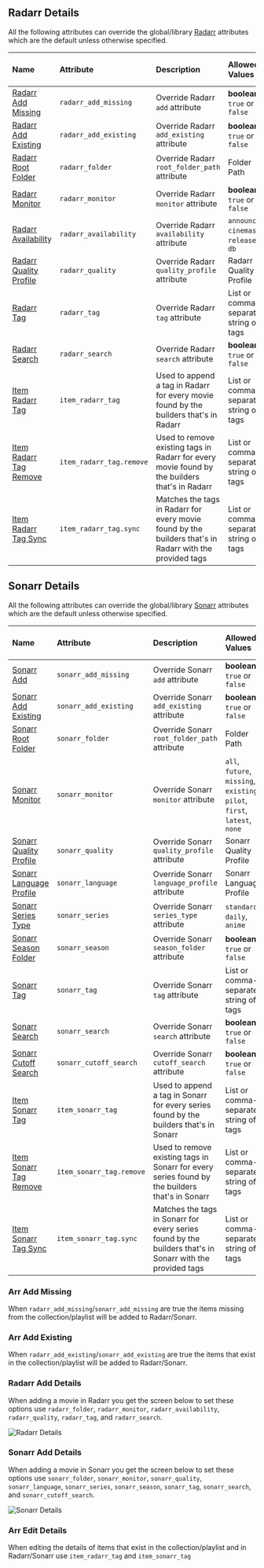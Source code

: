 ## Radarr Details
All the following attributes can override the global/library [Radarr](https://github.com/meisnate12/Plex-Meta-Manager/wiki/Radarr-Attributes) attributes which are the default unless otherwise specified.

| Name                                          | Attribute                | Description                                                                                              | Allowed Values                           | Works with Playlists |
|:----------------------------------------------|:-------------------------|:---------------------------------------------------------------------------------------------------------|:-----------------------------------------|:--------------------:|
| [Radarr Add Missing](#arr-add-missing)        | `radarr_add_missing`     | Override Radarr `add` attribute                                                                          | **boolean:** `true` or `false`           |  :heavy_check_mark:  |
| [Radarr Add Existing](#arr-add-existing)      | `radarr_add_existing`    | Override Radarr `add_existing` attribute                                                                 | **boolean:** `true` or `false`           |  :heavy_check_mark:  |
| [Radarr Root Folder](#radarr-add-details)     | `radarr_folder`          | Override Radarr `root_folder_path` attribute                                                             | Folder Path                              |  :heavy_check_mark:  |
| [Radarr Monitor](#radarr-add-details)         | `radarr_monitor`         | Override Radarr `monitor` attribute                                                                      | **boolean:** `true` or `false`           |  :heavy_check_mark:  |
| [Radarr Availabilit](#radarr-add-details)y    | `radarr_availability`    | Override Radarr `availability` attribute                                                                 | `announced`, `cinemas`, `released`, `db` |  :heavy_check_mark:  |
| [Radarr Quality Profile](#radarr-add-details) | `radarr_quality`         | Override Radarr `quality_profile` attribute                                                              | Radarr Quality Profile                   |  :heavy_check_mark:  |
| [Radarr Tag](#radarr-add-details)             | `radarr_tag`             | Override Radarr `tag` attribute                                                                          | List or comma-separated string of tags   |  :heavy_check_mark:  |
| [Radarr Search](#radarr-add-details)          | `radarr_search`          | Override Radarr `search` attribute                                                                       | **boolean:** `true` or `false`           |  :heavy_check_mark:  |
| [Item Radarr Tag](#arr-edit-details)          | `item_radarr_tag`        | Used to append a tag in Radarr for every movie found by the builders that's in Radarr                    | List or comma-separated string of tags   |  :heavy_check_mark:  |
| [Item Radarr Tag Remove](#arr-edit-details)   | `item_radarr_tag.remove` | Used to remove existing tags in Radarr for every movie found by the builders that's in Radarr            | List or comma-separated string of tags   |  :heavy_check_mark:  |
| [Item Radarr Tag Sync](#arr-edit-details)     | `item_radarr_tag.sync`   | Matches the tags in Radarr for every movie found by the builders that's in Radarr with the provided tags | List or comma-separated string of tags   |  :heavy_check_mark:  |

## Sonarr Details
All the following attributes can override the global/library [Sonarr](https://github.com/meisnate12/Plex-Meta-Manager/wiki/Sonarr-Attributes) attributes which are the default unless otherwise specified.

| Name                                           | Attribute                | Description                                                                                               | Allowed Values                                                             | Works with Playlists |
|:-----------------------------------------------|:-------------------------|:----------------------------------------------------------------------------------------------------------|:---------------------------------------------------------------------------|:--------------------:|
| [Sonarr Add](#arr-add-missing)                 | `sonarr_add_missing`     | Override Sonarr `add` attribute                                                                           | **boolean:** `true` or `false`                                             |  :heavy_check_mark:  |
| [Sonarr Add Existing](#arr-add-existing)       | `sonarr_add_existing`    | Override Sonarr `add_existing` attribute                                                                  | **boolean:** `true` or `false`                                             |  :heavy_check_mark:  |
| [Sonarr Root Folder](#radarr-add-details)      | `sonarr_folder`          | Override Sonarr `root_folder_path` attribute                                                              | Folder Path                                                                |  :heavy_check_mark:  |
| [Sonarr Monitor](#radarr-add-details)          | `sonarr_monitor`         | Override Sonarr `monitor` attribute                                                                       | `all`, `future`, `missing`, `existing`, `pilot`, `first`, `latest`, `none` |  :heavy_check_mark:  |
| [Sonarr Quality Profile](#radarr-add-details)  | `sonarr_quality`         | Override Sonarr `quality_profile` attribute                                                               | Sonarr Quality Profile                                                     |  :heavy_check_mark:  |
| [Sonarr Language Profile](#radarr-add-details) | `sonarr_language`        | Override Sonarr `language_profile` attribute                                                              | Sonarr Language Profile                                                    |  :heavy_check_mark:  |
| [Sonarr Series Type](#radarr-add-details)      | `sonarr_series`          | Override Sonarr `series_type` attribute                                                                   | `standard`, `daily`, `anime`                                               |  :heavy_check_mark:  |
| [Sonarr Season Folder](#radarr-add-details)    | `sonarr_season`          | Override Sonarr `season_folder` attribute                                                                 | **boolean:** `true` or `false`                                             |  :heavy_check_mark:  |
| [Sonarr Tag](#radarr-add-details)              | `sonarr_tag`             | Override Sonarr `tag` attribute                                                                           | List or comma-separated string of tags                                     |  :heavy_check_mark:  |
| [Sonarr Search](#radarr-add-details)           | `sonarr_search`          | Override Sonarr `search` attribute                                                                        | **boolean:** `true` or `false`                                             |  :heavy_check_mark:  |
| [Sonarr Cutoff Search](#radarr-add-details)    | `sonarr_cutoff_search`   | Override Sonarr `cutoff_search` attribute                                                                 | **boolean:** `true` or `false`                                             |  :heavy_check_mark:  |
| [Item Sonarr Tag](#arr-edit-details)           | `item_sonarr_tag`        | Used to append a tag in Sonarr for every series found by the builders that's in Sonarr                    | List or comma-separated string of tags                                     |  :heavy_check_mark:  |
| [Item Sonarr Tag Remove](#arr-edit-details)    | `item_sonarr_tag.remove` | Used to remove existing tags in Sonarr for every series found by the builders that's in Sonarr            | List or comma-separated string of tags                                     |  :heavy_check_mark:  |
| [Item Sonarr Tag Sync](#arr-edit-details)      | `item_sonarr_tag.sync`   | Matches the tags in Sonarr for every series found by the builders that's in Sonarr with the provided tags | List or comma-separated string of tags                                     |  :heavy_check_mark:  |

### Arr Add Missing
When `radarr_add_missing`/`sonarr_add_missing` are true the items missing from the collection/playlist will be added to Radarr/Sonarr.

### Arr Add Existing
When `radarr_add_existing`/`sonarr_add_existing` are true the items that exist in the collection/playlist will be added to Radarr/Sonarr.

### Radarr Add Details
When adding a movie in Radarr you get the screen below to set these options use `radarr_folder`, `radarr_monitor`, `radarr_availability`, `radarr_quality`, `radarr_tag`, and `radarr_search`.

![Radarr Details](https://raw.githubusercontent.com/wiki/meisnate12/Plex-Meta-Manager/radarr2.png)

### Sonarr Add Details
When adding a movie in Sonarr you get the screen below to set these options use `sonarr_folder`, `sonarr_monitor`, `sonarr_quality`, `sonarr_language`, `sonarr_series`, `sonarr_season`, `sonarr_tag`, `sonarr_search`, and `sonarr_cutoff_search`.

![Sonarr Details](https://raw.githubusercontent.com/wiki/meisnate12/Plex-Meta-Manager/sonarr2.png)

### Arr Edit Details
When editing the details of items that exist in the collection/playlist and in Radarr/Sonarr use `item_radarr_tag` and `item_sonarr_tag`